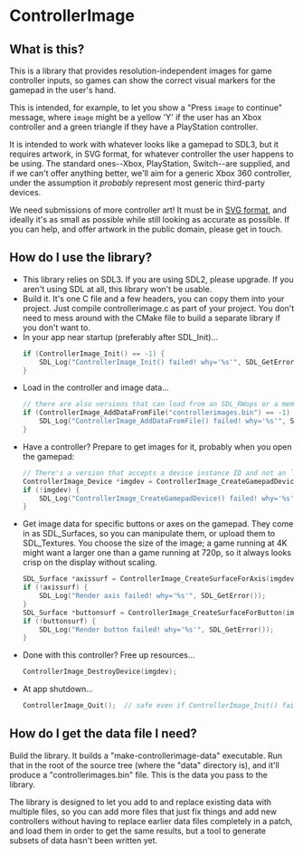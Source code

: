 # ControllerImage

## What is this?

This is a library that provides resolution-independent images for game
controller inputs, so games can show the correct visual markers for the
gamepad in the user's hand.

This is intended, for example, to let you show a "Press `image` to continue"
message, where `image` might be a yellow 'Y' if the user has an Xbox
controller and a green triangle if they have a PlayStation controller.

It is intended to work with whatever looks like a gamepad to SDL3, but it
requires artwork, in SVG format, for whatever controller the user happens to
be using. The standard ones--Xbox, PlayStation, Switch--are supplied, and if
we can't offer anything better, we'll aim for a generic Xbox 360 controller,
under the assumption it _probably_ represent most generic third-party devices.

We need submissions of more controller art! It must be in
[SVG format](https://en.wikipedia.org/wiki/SVG), and ideally it's as small as
possible while still looking as accurate as possible. If you can help,
and offer artwork in the public domain, please get in touch.

## How do I use the library?

- This library relies on SDL3. If you are using SDL2, please upgrade. If you
  aren't using SDL at all, this library won't be usable.
- Build it. It's one C file and a few headers, you can copy them into your
  project. Just compile controllerimage.c as part of your project. You don't
  need to mess around with the CMake file to build a separate library if you
  don't want to.
- In your app near startup (preferably after SDL_Init)...
  ```c
  if (ControllerImage_Init() == -1) {
      SDL_Log("ControllerImage_Init() failed! why='%s'", SDL_GetError());
  }
  ```
- Load in the controller and image data...
  ```c
  // there are also versions that can load from an SDL_RWops or a memory buffer...
  if (ControllerImage_AddDataFromFile("controllerimages.bin") == -1) {
      SDL_Log("ControllerImage_AddDataFromFile() failed! why='%s'", SDL_GetError());
  }
  ```
- Have a controller? Prepare to get images for it, probably when you open the gamepad:
  ```c
  // There's a version that accepts a device instance ID and not an `SDL_Gamepad *`, too.
  ControllerImage_Device *imgdev = ControllerImage_CreateGamepadDevice(mySdlGamepad);
  if (!imgdev) {
      SDL_Log("ControllerImage_CreateGamepadDevice() failed! why='%s'", SDL_GetError());
  }
  ```
- Get image data for specific buttons or axes on the gamepad. They come in as
  SDL_Surfaces, so you can manipulate them, or upload them to SDL_Textures.
  You choose the size of the image; a game running at 4K might want a larger
  one than a game running at 720p, so it always looks crisp on the display
  without scaling.
  ```c
  SDL_Surface *axissurf = ControllerImage_CreateSurfaceForAxis(imgdev, SDL_GAMEPAD_AXIS_LEFTX, 100, 100);
  if (!axissurf) {
      SDL_Log("Render axis failed! why='%s'", SDL_GetError());
  }
  SDL_Surface *buttonsurf = ControllerImage_CreateSurfaceForButton(imgdev, SDL_GAMEPAD_BUTTON_GUIDE, 100, 100);
  if (!buttonsurf) {
      SDL_Log("Render button failed! why='%s'", SDL_GetError());
  }
  ```
- Done with this controller? Free up resources...
  ```c
  ControllerImage_DestroyDevice(imgdev);
  ```
- At app shutdown...
  ```c
  ControllerImage_Quit();  // safe even if ControllerImage_Init() failed!
  ```

## How do I get the data file I need?

Build the library. It builds a "make-controllerimage-data" executable. Run
that in the root of the source tree (where the "data" directory is), and it'll
produce a "controllerimages.bin" file. This is the data you pass to the
library.

The library is designed to let you add to and replace existing data with
multiple files, so you can add more files that just fix things and add new
controllers without having to replace earlier data files completely in a
patch, and load them in order to get the same results, but a tool to generate
subsets of data hasn't been written yet.

